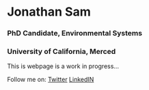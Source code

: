 
# Jonathan Sam
### PhD Candidate, Environmental Systems
### University of California, Merced

This is webpage is a work in progress...

Follow me on:
[Twitter](https://twitter.com/jonathan_sam_)
[LinkedIN](https://www.linkedin.com/in/jonathan-sam-187262a6/)
